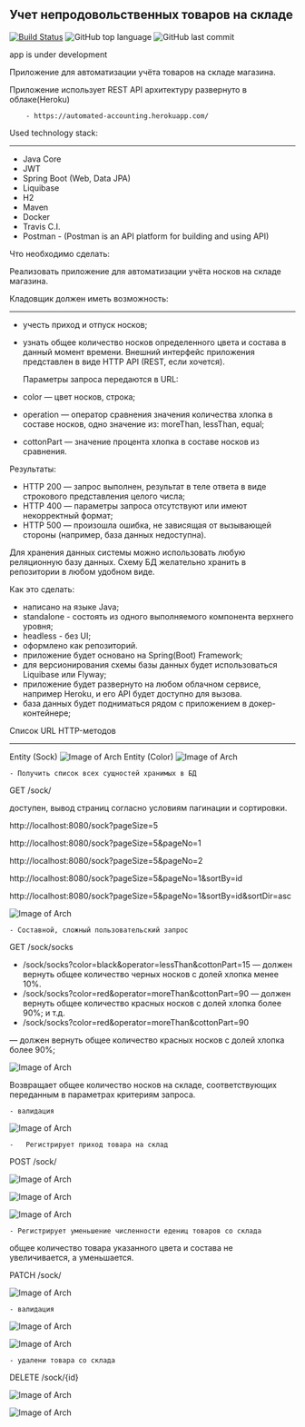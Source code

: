 ## Учет непродовольственных товаров на складе

[![Build Status](https://app.travis-ci.com/SlartiBartFast-art/automated_accounting.svg?branch=master)](https://app.travis-ci.com/SlartiBartFast-art/automated_accounting)
![GitHub top language](https://img.shields.io/github/languages/top/SlartiBartFast-art/automated_accounting?logo=java&logoColor=red&style=plastic)
![GitHub last commit](https://img.shields.io/github/last-commit/SlartiBartFast-art/automated_accounting?logo=github&logoColor=red)

app is under development

Приложение для автоматизации учёта товаров на складе магазина. 

Приложение использует REST API архитектуру
развернуто в облаке(Heroku)

        - https://automated-accounting.herokuapp.com/

  Used technology stack:
______________________________________________
- Java Core
- JWT
- Spring Boot (Web, Data JPA) 
- Liquibase
- H2
- Maven
- Docker
- Travis C.I.
- Postman - (Postman is an API platform for building and using API)


Что необходимо сделать:

Реализовать приложение для автоматизации учёта носков на складе магазина.

Кладовщик должен иметь возможность:
_____________
-  учесть приход и отпуск носков;
-  узнать общее количество носков определенного цвета и состава в данный момент времени.
Внешний интерфейс приложения представлен в виде HTTP API (REST, если хочется).
   
   Параметры запроса передаются в URL:

-  color — цвет носков, строка;
-  operation — оператор сравнения значения количества хлопка в составе носков, одно значение из: moreThan, lessThan, equal;
-  cottonPart — значение процента хлопка в составе носков из сравнения.

Результаты:

-  HTTP 200 — запрос выполнен, результат в теле ответа в виде строкового представления целого числа;
-  HTTP 400 — параметры запроса отсутствуют или имеют некорректный формат;
-  HTTP 500 — произошла ошибка, не зависящая от вызывающей стороны (например, база данных недоступна).

Для хранения данных системы можно использовать любую реляционную базу данных. Схему БД желательно хранить в репозитории в любом удобном виде.

Как это сделать:

-  написано на языке Java;
-  standalone - состоять из одного выполняемого компонента верхнего уровня;
-  headless - без UI;
-  оформлено как репозиторий.
-  приложение будет основано на Spring(Boot) Framework;
-  для версионирования схемы базы данных будет использоваться Liquibase или Flyway;
-  приложение будет развернуто на любом облачном сервисе, например Heroku, и его API будет доступно для вызова.
-  база данных будет подниматься рядом с приложением в докер-контейнере;

Список URL HTTP-методов
________
Entity (Sock)
![Image of Arch](https://github.com/SlartiBartFast-art/automated_accounting/blob/master/image/Screenshot_1.jpg)
Entity (Color)
![Image of Arch](https://github.com/SlartiBartFast-art/automated_accounting/blob/master/image/Screenshot_2.jpg)

    - Получить список всех сущностей хранимых в БД

GET /sock/

доступен, вывод страниц согласно условиям пагинации и сортировки.

http://localhost:8080/sock?pageSize=5

http://localhost:8080/sock?pageSize=5&pageNo=1

http://localhost:8080/sock?pageSize=5&pageNo=2

http://localhost:8080/sock?pageSize=5&pageNo=1&sortBy=id

http://localhost:8080/sock?pageSize=5&pageNo=1&sortBy=id&sortDir=asc

![Image of Arch](https://github.com/SlartiBartFast-art/automated_accounting/blob/master/image/Screenshot_3.jpg)

    - Составной, сложный пользовательский запрос

GET /sock/socks
-  /sock/socks?color=black&operator=lessThan&cottonPart=15 — должен вернуть общее количество черных носков с долей хлопка менее 10%.
-  /sock/socks?color=red&operator=moreThan&cottonPart=90 — должен вернуть общее количество красных носков с долей хлопка более 90%;
и т.д.
 -  /sock/socks?color=red&operator=moreThan&cottonPart=90 

— должен вернуть общее количество красных носков с долей хлопка более 90%;

![Image of Arch](https://github.com/SlartiBartFast-art/automated_accounting/blob/master/image/Screenshot_5.jpg)

Возвращает общее количество носков на складе, соответствующих переданным в параметрах критериям запроса.

    - валидация

![Image of Arch](https://github.com/SlartiBartFast-art/automated_accounting/blob/master/image/Screenshot_4.jpg)

    -   Регистрирует приход товара на склад

 POST /sock/
 
![Image of Arch](https://github.com/SlartiBartFast-art/automated_accounting/blob/master/image/Screenshot_6.jpg)

![Image of Arch](https://github.com/SlartiBartFast-art/automated_accounting/blob/master/image/Screenshot_7.jpg)

![Image of Arch](https://github.com/SlartiBartFast-art/automated_accounting/blob/master/image/Screenshot_8.jpg)

    - Регистрирует уменьшение численности едениц товаров со склада

общее количество товара указанного цвета и состава не увеличивается, а уменьшается.

PATCH /sock/

![Image of Arch](https://github.com/SlartiBartFast-art/automated_accounting/blob/master/image/Screenshot_9.jpg)

    - валидация

![Image of Arch](https://github.com/SlartiBartFast-art/automated_accounting/blob/master/image/Screenshot_9.1.jpg)

![Image of Arch](https://github.com/SlartiBartFast-art/automated_accounting/blob/master/image/Screenshot_9.2.jpg)

    - удалени товара со склада

DELETE /sock/{id}

![Image of Arch](https://github.com/SlartiBartFast-art/automated_accounting/blob/master/image/Screenshot_10.jpg)

![Image of Arch](https://github.com/SlartiBartFast-art/automated_accounting/blob/master/image/Screenshot_11.jpg)

